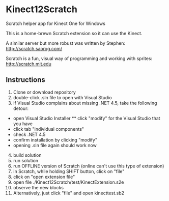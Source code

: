 # Kinect12Scratch
Scratch helper app for Kinect One for Windows

This is a home-brewn Scratch extension so it can use the Kinect.

A similar server but more robust was written by Stephen:
http://scratch.saorog.com/

Scratch is a fun, visual way of programming and working with sprites:
http://scratch.mit.edu

## Instructions

1. Clone or download repository
2. double-click .sln file to open with Visual Studio
3. if Visual Studio complains about missing .NET 4.5, take the following detour:
  * open Visual Studio Installer
  ** click "modify" for the Visual Studio that you have
  * click tab "individual components"
  * check .NET 4.5
  * confirm installation by clicking "modify"
  * opening .sln file again should work now
4. build solution
5. run solution
6. run OFFLINE version of Scratch (online can't use this type of extension)
7. in Scratch, while holding SHIFT button, click on "file"
8. click on "open extension file"
9. open file ./Kinect12Scratch/test/KinectExtension.s2e
10. observe the new blocks
11. Alternatively, just click "file" and open kinecttest.sb2
